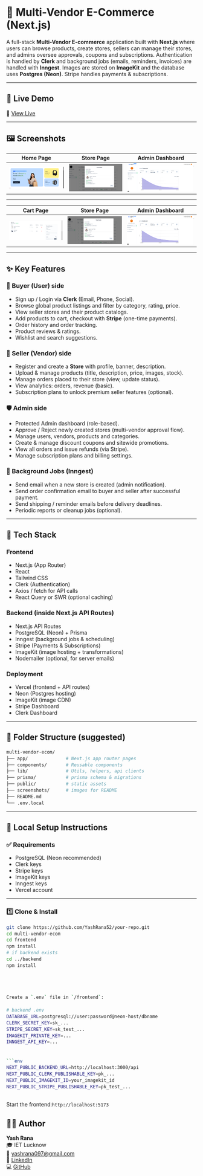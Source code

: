 # 🎯 Multi-Vendor E-Commerce (Next.js)

A full-stack **Multi-Vendor E-commerce** application built with **Next.js** where users can browse products, create stores, sellers can manage their stores, and admins oversee approvals, coupons and subscriptions. Authentication is handled by **Clerk** and background jobs (emails, reminders, invoices) are handled with **Inngest**. Images are stored on **ImageKit** and the database uses **Postgres (Neon)**. Stripe handles payments & subscriptions.

---

## 🚀 Live Demo

🔗 [View Live](https://nextjs-ecommerce-brown-beta.vercel.app/)

---

## 🖼 Screenshots

| Home Page | Store Page |  Admin Dashboard |
|---|---|---|
| ![Home](./Screenshot%202025-09-16%20142726.png) | ![Store](./Screenshot%202025-09-16%20143007.png) |  ![Admin](./Screenshot%202025-09-16%20142850.png) |

---





| Cart Page | Store Page |  Admin Dashboard |
|---|---|---|
| ![Home](./Screenshot%202025-09-16%20143054.png) | ![Store](./Screenshot%202025-09-16%20143007.png) |  ![Admin](./Screenshot%202025-09-16%20142850.png) |

---

## ✨ Key Features

### 👥 Buyer (User) side
- Sign up / Login via **Clerk** (Email, Phone, Social).
- Browse global product listings and filter by category, rating, price.
- View seller stores and their product catalogs.
- Add products to cart, checkout with **Stripe** (one-time payments).
- Order history and order tracking.
- Product reviews & ratings.
- Wishlist and search suggestions.

### 🏪 Seller (Vendor) side
- Register and create a **Store** with profile, banner, description.
- Upload & manage products (title, description, price, images, stock).
- Manage orders placed to their store (view, update status).
- View analytics: orders, revenue (basic).
- Subscription plans to unlock premium seller features (optional).

### 🛡️ Admin side
- Protected Admin dashboard (role-based).
- Approve / Reject newly created stores (multi-vendor approval flow).
- Manage users, vendors, products and categories.
- Create & manage discount coupons and sitewide promotions.
- View all orders and issue refunds (via Stripe).
- Manage subscription plans and billing settings.

### 🔁 Background Jobs (Inngest)
- Send email when a new store is created (admin notification).
- Send order confirmation email to buyer and seller after successful payment.
- Send shipping / reminder emails before delivery deadlines.
- Periodic reports or cleanup jobs (optional).

---

## 🧰 Tech Stack

### Frontend
- Next.js (App Router)  
- React  
- Tailwind CSS  
- Clerk (Authentication)  
- Axios / fetch for API calls  
- React Query or SWR (optional caching)  

### Backend (inside Next.js API Routes)
- Next.js API Routes  
- PostgreSQL (Neon) + Prisma  
- Inngest (background jobs & scheduling)  
- Stripe (Payments & Subscriptions)  
- ImageKit (image hosting + transformations)  
- Nodemailer (optional, for server emails)

### Deployment
- Vercel (frontend + API routes)  
- Neon (Postgres hosting)  
- ImageKit (image CDN)  
- Stripe Dashboard  
- Clerk Dashboard  

---

## 📁 Folder Structure (suggested)

```bash
multi-vendor-ecom/
├── app/              # Next.js app router pages
├── components/       # Reusable components
├── lib/              # Utils, helpers, api clients
├── prisma/           # prisma schema & migrations
├── public/           # static assets
├── screenshots/      # images for README
├── README.md
└── .env.local


```

---

## 🧰 Local Setup Instructions

### ✅ Requirements
- PostgreSQL (Neon recommended)  
- Clerk keys  
- Stripe keys  
- ImageKit keys  
- Inngest keys  
- Vercel account  

---

### 1️⃣ Clone & Install

```bash
git clone https://github.com/YashRana52/your-repo.git
cd multi-vendor-ecom
cd frontend
npm install
# if backend exists
cd ../backend
npm install




Create a `.env` file in `/frontend`:

# backend .env
DATABASE_URL=postgresql://user:password@neon-host/dbname
CLERK_SECRET_KEY=sk_...
STRIPE_SECRET_KEY=sk_test_...
IMAGEKIT_PRIVATE_KEY=...
INNGEST_API_KEY=...


```env
NEXT_PUBLIC_BACKEND_URL=http://localhost:3000/api
NEXT_PUBLIC_CLERK_PUBLISHABLE_KEY=pk_...
NEXT_PUBLIC_IMAGEKIT_ID=your_imagekit_id
NEXT_PUBLIC_STRIPE_PUBLISHABLE_KEY=pk_test_...



```

Start the frontend:`http://localhost:5173`


## 👨‍💻 Author

**Yash Rana**  
🎓 IET Lucknow  
📧 yashrana097@gmail.com  
🔗 [LinkedIn](https://www.linkedin.com/in/yashrana52)  
💻 [GitHub](https://github.com/YashRana52)



